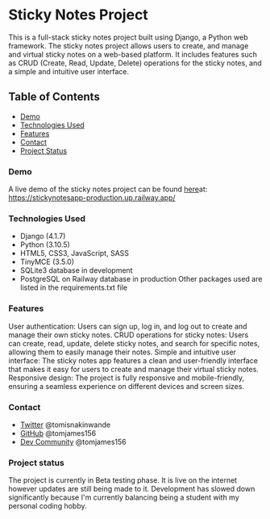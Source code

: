 # Sticky Notes Project
This is a full-stack sticky notes project built using Django, a Python web framework. The sticky notes project allows users to create, and manage and virtual sticky notes on a web-based platform. It includes features such as CRUD (Create, Read, Update, Delete) operations for the sticky notes, and a simple and intuitive user interface.

## Table of Contents
- [Demo](#demo)
- [Technologies Used](#technologies_used)
- [Features](#features)
- [Contact](#contact)
- [Project Status](#project_status)

### Demo
<a id="demo"></a>
A live demo of the sticky notes project can be found [here](https://stickynotesapp-production.up.railway.app/)at: https://stickynotesapp-production.up.railway.app/

### Technologies Used
<a id="technologies_used"></a>
- Django (4.1.7)
- Python (3.10.5)
- HTML5, CSS3, JavaScript, SASS
- TinyMCE (3.5.0)
- SQLite3 database in development
- PostgreSQL on Railway database in production 
Other packages used are listed in the requirements.txt file

### Features
<a id="features"></a>
User authentication: Users can sign up, log in, and log out to create and manage their own sticky notes.
CRUD operations for sticky notes: Users can create, read, update, delete sticky notes, and search for specific notes, allowing them to easily manage their notes.
Simple and intuitive user interface: The sticky notes app features a clean and user-friendly interface that makes it easy for users to create and manage their virtual sticky notes.
Responsive design: The project is fully responsive and mobile-friendly, ensuring a seamless experience on different devices and screen sizes.

### Contact
<a id="contact"></a>
- [Twitter](https://twitter.com/tomisnakinwande) @tomisnakinwande
- [GitHub](https://github.com/tomjames156) @tomjames156
- [Dev Community](https://dev.to/tomjames156/) @tomjames156

### Project status
<a id="project_status"></a>
The project is currently in Beta testing phase. It is live on the internet however updates are still being made to it. Development has slowed down significantly because I'm currently balancing being a student with my personal coding hobby.